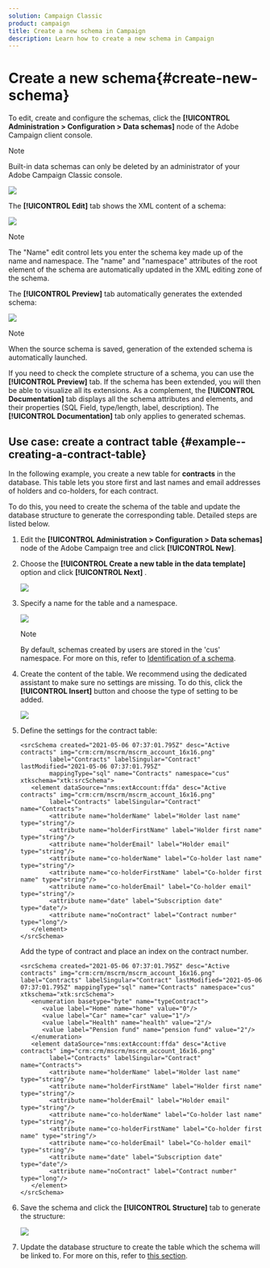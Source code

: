 ```yaml
---
solution: Campaign Classic
product: campaign
title: Create a new schema in Campaign
description: Learn how to create a new schema in Campaign
---
```

# Create a new schema{#create-new-schema}

To edit, create and configure the schemas, click the **[!UICONTROL Administration > Configuration > Data schemas]** node of the Adobe Campaign client console.

>[!NOTE]
>
>Built-in data schemas can only be deleted by an administrator of your Adobe Campaign Classic console.

![](assets/schema_navtree.png)


The **[!UICONTROL Edit]** tab shows the XML content of a schema:

![](assets/schema_edition.png)

>[!NOTE]
>
>The "Name" edit control lets you enter the schema key made up of the name and namespace. The "name" and "namespace" attributes of the root element of the schema are automatically updated in the XML editing zone of the schema.

The **[!UICONTROL Preview]** tab automatically generates the extended schema:

![](assets/schema_edition2.png)

>[!NOTE]
>
>When the source schema is saved, generation of the extended schema is automatically launched.

If you need to check the complete structure of a schema, you can use the **[!UICONTROL Preview]** tab. If the schema has been extended, you will then be able to visualize all its extensions. As a complement, the **[!UICONTROL Documentation]** tab displays all the schema attributes and elements, and their properties (SQL Field, type/length, label, description). The **[!UICONTROL Documentation]** tab only applies to generated schemas. 

## Use case: create a contract table {#example--creating-a-contract-table}

In the following example, you create a new table for **contracts** in the database. This table lets you store first and last names and email addresses of holders and co-holders, for each contract.

To do this, you need to create the schema of the table and update the database structure to generate the corresponding table. Detailed steps are listed below.

1. Edit the **[!UICONTROL Administration > Configuration > Data schemas]** node of the Adobe Campaign tree and click **[!UICONTROL New]**.
1. Choose the **[!UICONTROL Create a new table in the data template]** option and click **[!UICONTROL Next]** .

   ![](assets/create_new_schema.png)

1. Specify a name for the table and a namespace.

   ![](assets/create_new_param.png)

   >[!NOTE]
   >
   >By default, schemas created by users are stored in the 'cus' namespace. For more on this, refer to [Identification of a schema](extend-schema.md#identification-of-a-schema).

1. Create the content of the table. We recommend using the dedicated assistant to make sure no settings are missing. To do this, click the **[!UICONTROL Insert]** button and choose the type of setting to be added.

   ![](assets/create_new_content.png)

1. Define the settings for the contract table:

   ```
   <srcSchema created="2021-05-06 07:37:01.795Z" desc="Active contracts" img="crm:crm/mscrm/mscrm_account_16x16.png"
           label="Contracts" labelSingular="Contract" lastModified="2021-05-06 07:37:01.795Z"
           mappingType="sql" name="Contracts" namespace="cus" xtkschema="xtk:srcSchema">
      <element dataSource="nms:extAccount:ffda" desc="Active contracts" img="crm:crm/mscrm/mscrm_account_16x16.png"
           label="Contracts" labelSingular="Contract" name="Contracts">
           <attribute name="holderName" label="Holder last name" type="string"/>
           <attribute name="holderFirstName" label="Holder first name" type="string"/>
           <attribute name="holderEmail" label="Holder email" type="string"/>
           <attribute name="co-holderName" label="Co-holder last name" type="string"/>           
           <attribute name="co-holderFirstName" label="Co-holder first name" type="string"/>           
           <attribute name="co-holderEmail" label="Co-holder email" type="string"/>    
           <attribute name="date" label="Subscription date" type="date"/>     
           <attribute name="noContract" label="Contract number" type="long"/> 
      </element>
   </srcSchema>
   ```

   Add the type of contract and place an index on the contract number.

   ```
   <srcSchema created="2021-05-06 07:37:01.795Z" desc="Active contracts" img="crm:crm/mscrm/mscrm_account_16x16.png" label="Contracts" labelSingular="Contract" lastModified="2021-05-06 07:37:01.795Z" mappingType="sql" name="Contracts" namespace="cus" xtkschema="xtk:srcSchema">
      <enumeration basetype="byte" name="typeContract">
         <value label="Home" name="home" value="0"/>
         <value label="Car" name="car" value="1"/>
         <value label="Health" name="health" value="2"/>
         <value label="Pension fund" name="pension fund" value="2"/>
      </enumeration>
      <element dataSource="nms:extAccount:ffda" desc="Active contracts" img="crm:crm/mscrm/mscrm_account_16x16.png"
           label="Contracts" labelSingular="Contract" name="Contracts">
           <attribute name="holderName" label="Holder last name" type="string"/>
           <attribute name="holderFirstName" label="Holder first name" type="string"/>
           <attribute name="holderEmail" label="Holder email" type="string"/>
           <attribute name="co-holderName" label="Co-holder last name" type="string"/>           
           <attribute name="co-holderFirstName" label="Co-holder first name" type="string"/>           
           <attribute name="co-holderEmail" label="Co-holder email" type="string"/>    
           <attribute name="date" label="Subscription date" type="date"/>     
           <attribute name="noContract" label="Contract number" type="long"/> 
      </element>
   </srcSchema>
   ```

1. Save the schema and click the **[!UICONTROL Structure]** tab to generate the structure:

   ![](assets/configuration_structure.png)

1. Update the database structure to create the table which the schema will be linked to. For more on this, refer to [this section](update-database-structure.md).

